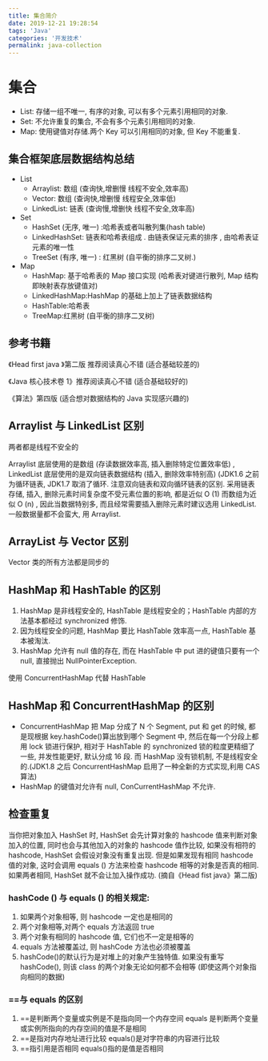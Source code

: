 ```yaml
---
title: 集合简介
date: 2019-12-21 19:28:54
tags: 'Java'
categories: '开发技术'
permalink: java-collection
---
```


# 集合

- List: 存储一组不唯一, 有序的对象, 可以有多个元素引用相同的对象.
- Set: 不允许重复的集合, 不会有多个元素引用相同的对象.
- Map: 使用键值对存储.两个 Key 可以引用相同的对象, 但 Key 不能重复.

<!-- more -->

## 集合框架底层数据结构总结

- List
  - Arraylist: 数组 (查询快,增删慢 线程不安全,效率高)
  - Vector: 数组 (查询快,增删慢 线程安全,效率低)
  - LinkedList: 链表 (查询慢,增删快 线程不安全,效率高)
- Set
  - HashSet (无序, 唯一) :哈希表或者叫散列集(hash table)
  - LinkedHashSet: 链表和哈希表组成 . 由链表保证元素的排序 , 由哈希表证元素的唯一性
  - TreeSet (有序, 唯一) : 红黑树 (自平衡的排序二叉树.)
- Map
  - HashMap: 基于哈希表的 Map 接口实现 (哈希表对键进行散列, Map 结构即映射表存放键值对)
  - LinkedHashMap:HashMap 的基础上加上了链表数据结构
  - HashTable:哈希表
  - TreeMap:红黑树 (自平衡的排序二叉树)

## 参考书籍

《Head first java 》第二版 推荐阅读真心不错 (适合基础较差的)

《Java 核心技术卷 1》推荐阅读真心不错 (适合基础较好的)

《算法》第四版 (适合想对数据结构的 Java 实现感兴趣的)

## Arraylist 与 LinkedList 区别

两者都是线程不安全的

Arraylist 底层使用的是数组 (存读数据效率高, 插入删除特定位置效率低) , LinkedList 底层使用的是双向链表数据结构 (插入, 删除效率特别高) (JDK1.6 之前为循环链表, JDK1.7 取消了循环. 注意双向链表和双向循环链表的区别. 采用链表存储, 插入, 删除元素时间复杂度不受元素位置的影响, 都是近似 O (1) 而数组为近似 O (n) , 因此当数据特别多, 而且经常需要插入删除元素时建议选用 LinkedList. 一般数据量都不会蛮大, 用 Arraylist.

## ArrayList 与 Vector 区别

Vector 类的所有方法都是同步的

## HashMap 和 HashTable 的区别

1. HashMap 是非线程安全的, HashTable 是线程安全的；HashTable 内部的方法基本都经过 synchronized 修饰.
2. 因为线程安全的问题, HashMap 要比 HashTable 效率高一点, HashTable 基本被淘汰.
3. HashMap 允许有 null 值的存在, 而在 HashTable 中 put 进的键值只要有一个 null, 直接抛出 NullPointerException.

使用 ConcurrentHashMap 代替 HashTable

## HashMap 和 ConcurrentHashMap 的区别

- ConcurrentHashMap 把 Map 分成了 N 个 Segment, put 和 get 的时候, 都是现根据 key.hashCode()算出放到哪个 Segment 中, 然后在每一个分段上都用 lock 锁进行保护, 相对于 HashTable 的 synchronized 锁的粒度更精细了一些, 并发性能更好, 默认分成 16 段. 而 HashMap 没有锁机制, 不是线程安全的.(JDK1.8 之后 ConcurrentHashMap 启用了一种全新的方式实现,利用 CAS 算法)
- HashMap 的键值对允许有 null, ConCurrentHashMap 不允许.

## 检查重复

当你把对象加入 HashSet 时, HashSet 会先计算对象的 hashcode 值来判断对象加入的位置, 同时也会与其他加入的对象的 hashcode 值作比较, 如果没有相符的 hashcode, HashSet 会假设对象没有重复出现. 但是如果发现有相同 hashcode 值的对象, 这时会调用 equals () 方法来检查 hashcode 相等的对象是否真的相同. 如果两者相同, HashSet 就不会让加入操作成功. (摘自《Head fist java》第二版)

### hashCode () 与 equals () 的相关规定:

1. 如果两个对象相等, 则 hashcode 一定也是相同的
2. 两个对象相等,对两个 equals 方法返回 true
3. 两个对象有相同的 hashcode 值, 它们也不一定是相等的
4. equals 方法被覆盖过, 则 hashCode 方法也必须被覆盖
5. hashCode()的默认行为是对堆上的对象产生独特值. 如果没有重写 hashCode(), 则该 class 的两个对象无论如何都不会相等 (即使这两个对象指向相同的数据)

### ==与 equals 的区别

1. ==是判断两个变量或实例是不是指向同一个内存空间 equals 是判断两个变量或实例所指向的内存空间的值是不是相同
2. ==是指对内存地址进行比较 equals()是对字符串的内容进行比较
3. ==指引用是否相同 equals()指的是值是否相同
